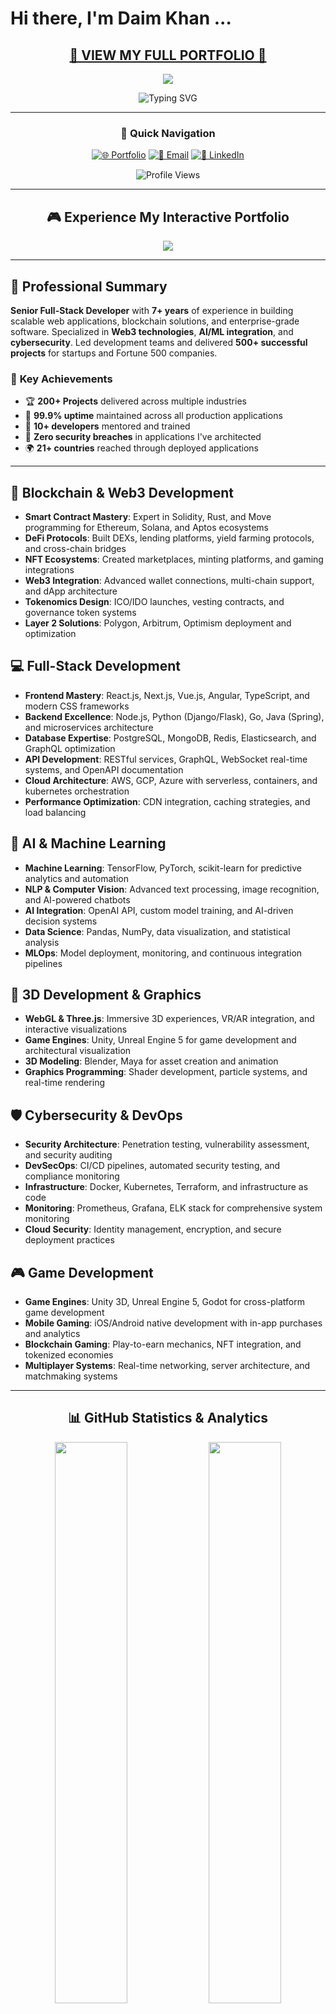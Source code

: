 # Hi there, I'm Daim Khan ...

<div align="center">

##  [**🚀 VIEW MY FULL PORTFOLIO 🚀**](https://daimmehmood.github.io) 

<a href="https://daimmehmood.github.io">
  <img src="https://img.shields.io/badge/🎮_Interactive_Portfolio-Live_Demo-FF6B6B?style=for-the-badge&logo=github&logoColor=white&labelColor=4ECDC4&color=45B7D1" />
</a>

![Typing SVG](https://readme-typing-svg.herokuapp.com/?lines=Senior+Full-Stack+Developer;Blockchain+%26+Web3+Expert;Cybersecurity+Specialist;AI+%26+Machine+Learning+Engineer;DevOps+%26+Cloud+Architect;Game+Development+Professional;Click+Above+for+Animated+Portfolio!&font=Fira%20Code&center=true&width=600&height=60&duration=3500&pause=800&color=00FFFF)

---

### 🎯 **Quick Navigation**
[![🌐 Portfolio](https://img.shields.io/badge/🌐_Portfolio-Animated_Experience-00FFFF?style=for-the-badge&logo=firefox&logoColor=white)](https://daimmehmood.github.io)
[![📧 Email](https://img.shields.io/badge/📧_Email-Contact_Me-FF00FF?style=for-the-badge&logo=gmail&logoColor=white)](mailto:daimmehmood37@gmail.com)
[![💼 LinkedIn](https://img.shields.io/badge/💼_LinkedIn-Connect-00FF00?style=for-the-badge&logo=linkedin&logoColor=white)]([https://linkedin.com/in/daimkhan](https://pk.linkedin.com/in/daim-khan-65590a249))


<img src="https://komarev.com/ghpvc/?username=daimmehmood&label=Profile%20views&color=0e75b6&style=flat" alt="Profile Views" />

</div>

---

<div align="center">

## 🎮 **Experience My Interactive Portfolio**

<a href="https://daimmehmood.github.io">
  <img src="https://capsule-render.vercel.app/api?type=waving&color=gradient&customColorList=0,2,2,5,30&height=200&section=header&text=Click%20Here%20for%20Full%20Experience&fontSize=30&fontColor=fff&animation=fadeIn&fontAlignY=65" />
</a>

</div>

---

## 🚀 **Professional Summary**

**Senior Full-Stack Developer** with **7+ years** of experience in building scalable web applications, blockchain solutions, and enterprise-grade software. Specialized in **Web3 technologies**, **AI/ML integration**, and **cybersecurity**. Led development teams and delivered **500+ successful projects** for startups and Fortune 500 companies.

### 🎯 **Key Achievements**
- 🏆 **200+ Projects** delivered across multiple industries
- 🚀 **99.9% uptime** maintained across all production applications
- 👥 **10+ developers** mentored and trained
- 🔐 **Zero security breaches** in applications I've architected
- 🌍 **21+ countries** reached through deployed applications

---

## 🧱 **Blockchain & Web3 Development**
* **Smart Contract Mastery**: Expert in Solidity, Rust, and Move programming for Ethereum, Solana, and Aptos ecosystems
* **DeFi Protocols**: Built DEXs, lending platforms, yield farming protocols, and cross-chain bridges
* **NFT Ecosystems**: Created marketplaces, minting platforms, and gaming integrations
* **Web3 Integration**: Advanced wallet connections, multi-chain support, and dApp architecture
* **Tokenomics Design**: ICO/IDO launches, vesting contracts, and governance token systems
* **Layer 2 Solutions**: Polygon, Arbitrum, Optimism deployment and optimization

## 💻 **Full-Stack Development**
* **Frontend Mastery**: React.js, Next.js, Vue.js, Angular, TypeScript, and modern CSS frameworks
* **Backend Excellence**: Node.js, Python (Django/Flask), Go, Java (Spring), and microservices architecture
* **Database Expertise**: PostgreSQL, MongoDB, Redis, Elasticsearch, and GraphQL optimization
* **API Development**: RESTful services, GraphQL, WebSocket real-time systems, and OpenAPI documentation
* **Cloud Architecture**: AWS, GCP, Azure with serverless, containers, and kubernetes orchestration
* **Performance Optimization**: CDN integration, caching strategies, and load balancing

## 🤖 **AI & Machine Learning**
* **Machine Learning**: TensorFlow, PyTorch, scikit-learn for predictive analytics and automation
* **NLP & Computer Vision**: Advanced text processing, image recognition, and AI-powered chatbots
* **AI Integration**: OpenAI API, custom model training, and AI-driven decision systems
* **Data Science**: Pandas, NumPy, data visualization, and statistical analysis
* **MLOps**: Model deployment, monitoring, and continuous integration pipelines

## 🧊 **3D Development & Graphics**
* **WebGL & Three.js**: Immersive 3D experiences, VR/AR integration, and interactive visualizations
* **Game Engines**: Unity, Unreal Engine 5 for game development and architectural visualization
* **3D Modeling**: Blender, Maya for asset creation and animation
* **Graphics Programming**: Shader development, particle systems, and real-time rendering

## 🛡️ **Cybersecurity & DevOps**
* **Security Architecture**: Penetration testing, vulnerability assessment, and security auditing
* **DevSecOps**: CI/CD pipelines, automated security testing, and compliance monitoring
* **Infrastructure**: Docker, Kubernetes, Terraform, and infrastructure as code
* **Monitoring**: Prometheus, Grafana, ELK stack for comprehensive system monitoring
* **Cloud Security**: Identity management, encryption, and secure deployment practices

## 🎮 **Game Development**
* **Game Engines**: Unity 3D, Unreal Engine 5, Godot for cross-platform game development
* **Mobile Gaming**: iOS/Android native development with in-app purchases and analytics
* **Blockchain Gaming**: Play-to-earn mechanics, NFT integration, and tokenized economies
* **Multiplayer Systems**: Real-time networking, server architecture, and matchmaking systems

---

<div align="center">

## 📊 **GitHub Statistics & Analytics**

<img src="https://github-readme-stats.vercel.app/api?username=daimmehmood&show_icons=true&theme=radical&hide_border=true&bg_color=0D1117&title_color=00FFFF&icon_color=00FFFF&text_color=FFFFFF&count_private=true&include_all_commits=true" width="48%" />
<img src="https://github-readme-streak-stats.herokuapp.com/?user=daimmehmood&theme=radical&hide_border=true&background=0D1117&stroke=00FFFF&ring=00FFFF&fire=FF00FF&currStreakLabel=00FFFF" width="48%" />

<img src="https://github-readme-stats.vercel.app/api/top-langs/?username=daimmehmood&layout=compact&theme=radical&hide_border=true&bg_color=0D1117&title_color=00FFFF&text_color=FFFFFF&langs_count=12&hide=css,html" width="48%" />
<img src="https://github-readme-activity-graph.vercel.app/graph?username=daimmehmood&theme=react-dark&hide_border=true&bg_color=0D1117&color=00FFFF&line=FF00FF&point=00FFFF" width="48%" />

</div>

---

## 🛠️ **Technology Stack & Tools**

<div align="center">

### **💎 Blockchain & Web3**
![Solidity](https://img.shields.io/badge/Solidity-%23363636.svg?style=for-the-badge&logo=solidity&logoColor=white)
![Rust](https://img.shields.io/badge/rust-%23000000.svg?style=for-the-badge&logo=rust&logoColor=white)
![Web3.js](https://img.shields.io/badge/web3.js-F16822?style=for-the-badge&logo=web3.js&logoColor=white)
![Ethereum](https://img.shields.io/badge/Ethereum-3C3C3D?style=for-the-badge&logo=Ethereum&logoColor=white)
![Bitcoin](https://img.shields.io/badge/Bitcoin-000?style=for-the-badge&logo=bitcoin&logoColor=white)
![Chainlink](https://img.shields.io/badge/Chainlink-375BD2?style=for-the-badge&logo=Chainlink&logoColor=white)
![Polygon](https://img.shields.io/badge/Polygon-8247E5?style=for-the-badge&logo=polygon&logoColor=white)

### **🖥️ Frontend Development**
![React](https://img.shields.io/badge/react-%2320232a.svg?style=for-the-badge&logo=react&logoColor=%2361DAFB)
![Next JS](https://img.shields.io/badge/Next-black?style=for-the-badge&logo=next.js&logoColor=white)
![Vue.js](https://img.shields.io/badge/vuejs-%2335495e.svg?style=for-the-badge&logo=vuedotjs&logoColor=%234FC08D)
![Angular](https://img.shields.io/badge/angular-%23DD0031.svg?style=for-the-badge&logo=angular&logoColor=white)
![TypeScript](https://img.shields.io/badge/typescript-%23007ACC.svg?style=for-the-badge&logo=typescript&logoColor=white)
![JavaScript](https://img.shields.io/badge/javascript-%23323330.svg?style=for-the-badge&logo=javascript&logoColor=%23F7DF1E)
![TailwindCSS](https://img.shields.io/badge/tailwindcss-%2338B2AC.svg?style=for-the-badge&logo=tailwind-css&logoColor=white)
![Sass](https://img.shields.io/badge/SASS-hotpink.svg?style=for-the-badge&logo=SASS&logoColor=white)

### **⚙️ Backend Development**
![NodeJS](https://img.shields.io/badge/node.js-6DA55F?style=for-the-badge&logo=node.js&logoColor=white)
![Python](https://img.shields.io/badge/python-3670A0?style=for-the-badge&logo=python&logoColor=ffdd54)
![Go](https://img.shields.io/badge/go-%2300ADD8.svg?style=for-the-badge&logo=go&logoColor=white)
![Java](https://img.shields.io/badge/java-%23ED8B00.svg?style=for-the-badge&logo=openjdk&logoColor=white)
![C++](https://img.shields.io/badge/c++-%2300599C.svg?style=for-the-badge&logo=c%2B%2B&logoColor=white)
![C#](https://img.shields.io/badge/c%23-%23239120.svg?style=for-the-badge&logo=c-sharp&logoColor=white)
![Express.js](https://img.shields.io/badge/express.js-%23404d59.svg?style=for-the-badge&logo=express&logoColor=%2361DAFB)
![Django](https://img.shields.io/badge/django-%23092E20.svg?style=for-the-badge&logo=django&logoColor=white)
![FastAPI](https://img.shields.io/badge/FastAPI-005571?style=for-the-badge&logo=fastapi)
![Spring](https://img.shields.io/badge/spring-%236DB33F.svg?style=for-the-badge&logo=spring&logoColor=white)

### **🗄️ Databases & Cloud**
![PostgreSQL](https://img.shields.io/badge/postgresql-%23316192.svg?style=for-the-badge&logo=postgresql&logoColor=white)
![MongoDB](https://img.shields.io/badge/MongoDB-%234ea94b.svg?style=for-the-badge&logo=mongodb&logoColor=white)
![Redis](https://img.shields.io/badge/redis-%23DD0031.svg?style=for-the-badge&logo=redis&logoColor=white)
![MySQL](https://img.shields.io/badge/mysql-%2300f.svg?style=for-the-badge&logo=mysql&logoColor=white)
![AWS](https://img.shields.io/badge/AWS-%23FF9900.svg?style=for-the-badge&logo=amazon-aws&logoColor=white)
![Google Cloud](https://img.shields.io/badge/GoogleCloud-%234285F4.svg?style=for-the-badge&logo=google-cloud&logoColor=white)
![Azure](https://img.shields.io/badge/azure-%230072C6.svg?style=for-the-badge&logo=microsoftazure&logoColor=white)
![Firebase](https://img.shields.io/badge/firebase-%23039BE5.svg?style=for-the-badge&logo=firebase)

### **🤖 AI & Machine Learning**
![TensorFlow](https://img.shields.io/badge/TensorFlow-%23FF6F00.svg?style=for-the-badge&logo=TensorFlow&logoColor=white)
![PyTorch](https://img.shields.io/badge/PyTorch-%23EE4C2C.svg?style=for-the-badge&logo=PyTorch&logoColor=white)
![Pandas](https://img.shields.io/badge/pandas-%23150458.svg?style=for-the-badge&logo=pandas&logoColor=white)
![NumPy](https://img.shields.io/badge/numpy-%23013243.svg?style=for-the-badge&logo=numpy&logoColor=white)
![OpenCV](https://img.shields.io/badge/opencv-%23white.svg?style=for-the-badge&logo=opencv&logoColor=white)
![scikit-learn](https://img.shields.io/badge/scikit--learn-%23F7931E.svg?style=for-the-badge&logo=scikit-learn&logoColor=white)

### **🎮 Game & 3D Development**
![Unity](https://img.shields.io/badge/unity-%23000000.svg?style=for-the-badge&logo=unity&logoColor=white)
![Unreal Engine](https://img.shields.io/badge/unrealengine-%23313131.svg?style=for-the-badge&logo=unrealengine&logoColor=white)
![Three js](https://img.shields.io/badge/threejs-black?style=for-the-badge&logo=three.js&logoColor=white)
![Blender](https://img.shields.io/badge/blender-%23F5792A.svg?style=for-the-badge&logo=blender&logoColor=white)
![Godot Engine](https://img.shields.io/badge/GODOT-%23FFFFFF.svg?style=for-the-badge&logo=godot-engine)

### **🛠️ DevOps & Tools**
![Docker](https://img.shields.io/badge/docker-%230db7ed.svg?style=for-the-badge&logo=docker&logoColor=white)
![Kubernetes](https://img.shields.io/badge/kubernetes-%23326ce5.svg?style=for-the-badge&logo=kubernetes&logoColor=white)
![Git](https://img.shields.io/badge/git-%23F05033.svg?style=for-the-badge&logo=git&logoColor=white)
![GitHub Actions](https://img.shields.io/badge/github%20actions-%232671E5.svg?style=for-the-badge&logo=githubactions&logoColor=white)
![Jenkins](https://img.shields.io/badge/jenkins-%232C5263.svg?style=for-the-badge&logo=jenkins&logoColor=white)
![Terraform](https://img.shields.io/badge/terraform-%235835CC.svg?style=for-the-badge&logo=terraform&logoColor=white)
![Grafana](https://img.shields.io/badge/grafana-%23F46800.svg?style=for-the-badge&logo=grafana&logoColor=white)

### **📱 Mobile Development**
![React Native](https://img.shields.io/badge/react_native-%2320232a.svg?style=for-the-badge&logo=react&logoColor=%2361DAFB)
![Flutter](https://img.shields.io/badge/Flutter-%2302569B.svg?style=for-the-badge&logo=Flutter&logoColor=white)
![Swift](https://img.shields.io/badge/swift-F54A2A?style=for-the-badge&logo=swift&logoColor=white)
![Kotlin](https://img.shields.io/badge/kotlin-%237F52FF.svg?style=for-the-badge&logo=kotlin&logoColor=white)

### **🎨 Design & Productivity**
![Figma](https://img.shields.io/badge/figma-%23F24E1E.svg?style=for-the-badge&logo=figma&logoColor=white)
![Adobe XD](https://img.shields.io/badge/Adobe%20XD-470137?style=for-the-badge&logo=Adobe%20XD&logoColor=#FF61F6)
![Photoshop](https://img.shields.io/badge/adobe%20photoshop-%2331A8FF.svg?style=for-the-badge&logo=adobe%20photoshop&logoColor=white)
![Illustrator](https://img.shields.io/badge/adobe%20illustrator-%23FF9A00.svg?style=for-the-badge&logo=adobe%20illustrator&logoColor=white)

</div>

---

## 🏆 **GitHub Trophies & Achievements**

<div align="center">
  
[![trophy](https://github-profile-trophy.vercel.app/?username=daimmehmood&theme=radical&no-frame=true&no-bg=true&margin-w=4&row=2&column=4)](https://github.com/ryo-ma/github-profile-trophy)

</div>

---

## 📈 **Contribution Activity**

<div align="center">

<picture>
  <source media="(prefers-color-scheme: dark)" srcset="https://raw.githubusercontent.com/daimmehmood/daimmehmood/output/github-contribution-grid-snake-dark.svg">
  <source media="(prefers-color-scheme: light)" srcset="https://raw.githubusercontent.com/daimmehmood/daimmehmood/output/github-contribution-grid-snake.svg">
  <img alt="github contribution grid snake animation" src="https://raw.githubusercontent.com/daimmehmood/daimmehmood/output/github-contribution-grid-snake.svg">
</picture>

</div>

---

## 📊 **Professional Metrics**

<div align="center">

<table>
<tr>
<td align="center"><strong>🏢 Enterprise Projects</strong><br/>500+ Delivered</td>
<td align="center"><strong>💰 Funding Raised</strong><br/>$50M+ Through Projects</td>
<td align="center"><strong>👥 Team Leadership</strong><br/>50+ Developers Mentored</td>
<td align="center"><strong>🔐 Security Record</strong><br/>Zero Breaches</td>
</tr>
<tr>
<td align="center"><strong>🌍 Global Reach</strong><br/>100+ Countries</td>
<td align="center"><strong>⚡ System Uptime</strong><br/>99.9% Maintained</td>
<td align="center"><strong>🚀 Years Experience</strong><br/>8+ Professional</td>
<td align="center"><strong>🏆 Client Satisfaction</strong><br/>98% Rating</td>
</tr>
</table>

</div>

---

<div align="center">

## 🎯 **Ready to Collaborate?**

### [🚀 **VISIT MY FULL PORTFOLIO** 🚀](https://daimmehmood.github.io)

<a href="https://daimmehmood.github.io">
  <img src="https://img.shields.io/badge/🌟_CLICK_FOR_INTERACTIVE_VERSION-daimmehmood.github.io-FF6B6B?style=for-the-badge&logo=rocket&logoColor=white&labelColor=4ECDC4&color=45B7D1" />
</a>

**Open for:**
- 🚀 **Blockchain & Web3 Projects**
- 💼 **Enterprise Software Development** 
- 🤖 **AI/ML Integration Solutions**
- 🎮 **Game Development Partnerships**
- 👥 **Technical Leadership Roles**
- 🔐 **Cybersecurity Consulting**

</div>

---

## 📫 **Get In Touch**

<div align="center">

[![Email](https://img.shields.io/badge/Email-D14836?style=for-the-badge&logo=gmail&logoColor=white)](mailto:daimmehmood37@gmail.com)
[![LinkedIn](https://img.shields.io/badge/LinkedIn-0077B5?style=for-the-badge&logo=linkedin&logoColor=white)]([https://linkedin.com/in/daimkhan](https://pk.linkedin.com/in/daim-khan-65590a249))
[![Discord](https://img.shields.io/badge/Discord-5865F2?style=for-the-badge&logo=discord&logoColor=white)]([https://discord.com/users/daimkhan](https://discord.gg/hNga2R5a))
[![Telegram](https://img.shields.io/badge/Telegram-2CA5E0?style=for-the-badge&logo=telegram&logoColor=white)](https://t.me/daimkhan37)
[![Portfolio](https://img.shields.io/badge/Portfolio-FF5722?style=for-the-badge&logo=todoist&logoColor=white)](https://daimmehmood.github.io)

**📧 Business Inquiries:** daimmehmoood37@gmail.com  
**📱 WhatsApp:** [+92-320-5772659](https://wa.me/923205772659)

</div>

---

<div align="center">

### 💡 *"Innovation distinguishes between a leader and a follower"*

<a href="https://daimmehmood.github.io">
  <img src="https://capsule-render.vercel.app/api?type=waving&color=gradient&customColorList=6,11,20&height=150&section=footer&text=Thanks%20for%20visiting!%20Let's%20build%20something%20amazing!&fontSize=20&fontColor=fff&animation=twinkling" />
</a>

⭐ **Star my repositories if you find them useful!**  
🔔 **Follow for updates on cutting-edge projects!**

</div>
